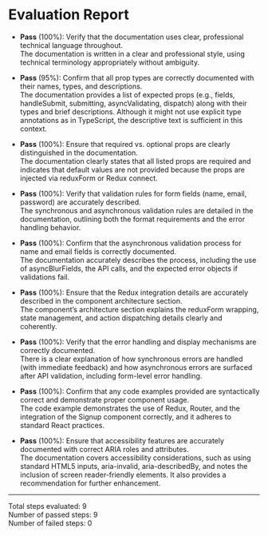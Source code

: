 # Evaluation Report

- **Pass** (100%): Verify that the documentation uses clear, professional technical language throughout.  
  The documentation is written in a clear and professional style, using technical terminology appropriately without ambiguity.

- **Pass** (95%): Confirm that all prop types are correctly documented with their names, types, and descriptions.  
  The documentation provides a list of expected props (e.g., fields, handleSubmit, submitting, asyncValidating, dispatch) along with their types and brief descriptions. Although it might not use explicit type annotations as in TypeScript, the descriptive text is sufficient in this context.

- **Pass** (100%): Ensure that required vs. optional props are clearly distinguished in the documentation.  
  The documentation clearly states that all listed props are required and indicates that default values are not provided because the props are injected via reduxForm or Redux connect.

- **Pass** (100%): Verify that validation rules for form fields (name, email, password) are accurately described.  
  The synchronous and asynchronous validation rules are detailed in the documentation, outlining both the format requirements and the error handling behavior.

- **Pass** (100%): Confirm that the asynchronous validation process for name and email fields is correctly documented.  
  The documentation accurately describes the process, including the use of asyncBlurFields, the API calls, and the expected error objects if validations fail.

- **Pass** (100%): Ensure that the Redux integration details are accurately described in the component architecture section.  
  The component’s architecture section explains the reduxForm wrapping, state management, and action dispatching details clearly and coherently.

- **Pass** (100%): Verify that the error handling and display mechanisms are correctly documented.  
  There is a clear explanation of how synchronous errors are handled (with immediate feedback) and how asynchronous errors are surfaced after API validation, including form-level error handling.

- **Pass** (100%): Confirm that any code examples provided are syntactically correct and demonstrate proper component usage.  
  The code example demonstrates the use of Redux, Router, and the integration of the Signup component correctly, and it adheres to standard React practices.

- **Pass** (100%): Ensure that accessibility features are accurately documented with correct ARIA roles and attributes.  
  The documentation covers accessibility considerations, such as using standard HTML5 inputs, aria-invalid, aria-describedBy, and notes the inclusion of screen reader-friendly elements. It also provides a recommendation for further enhancement.

---

Total steps evaluated: 9  
Number of passed steps: 9  
Number of failed steps: 0